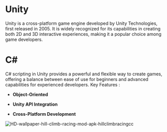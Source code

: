 # Unity
Unity is a cross-platform game engine developed by Unity Technologies, first released in 2005. It is widely recognized for its capabilities in creating both 2D and 3D interactive experiences, making it a popular choice among game developers.

# C#
C# scripting in Unity provides a powerful and flexible way to create games, offering a balance between ease of use for beginners and advanced capabilities for experienced developers.
Key Features :

- **Object-Oriented**

- **Unity API Integration**

- **Cross-Platform Development**


![HD-wallpaper-hill-climb-racing-mod-apk-hillclimbracingcc](https://github.com/user-attachments/assets/9f38a79c-8432-404b-98c2-cdff7508a6ad)
